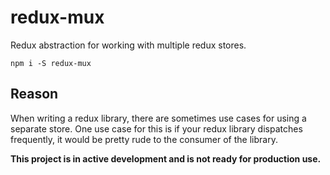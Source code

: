 # redux-mux

Redux abstraction for working with multiple redux stores.

`npm i -S redux-mux`

## Reason

When writing a redux library, there are sometimes use cases for using a separate store.  One use case for this is if your redux library dispatches frequently, it would be pretty rude to the consumer of the library.

**This project is in active development and is not ready for production use.**
